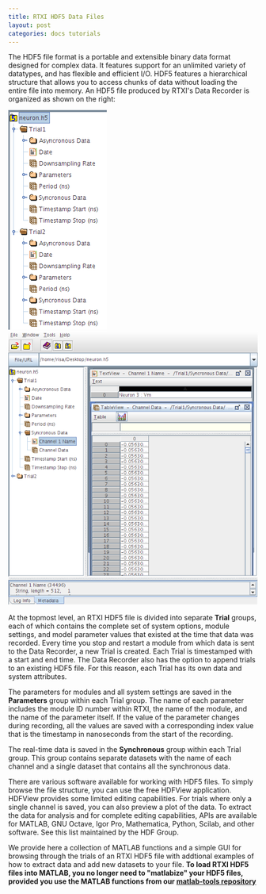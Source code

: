```yaml
---
title: RTXI HDF5 Data Files
layout: post
categories: docs tutorials
---
```


The HDF5 file format is a portable and extensible binary data format designed
for complex data. It features support for an unlimited variety of datatypes,
and has flexible and efficient I/O. HDF5 features a hierarchical structure that
allows you to access chunks of data without loading the entire file into
memory. An HDF5 file produced by RTXI's Data Recorder is organized as shown on
the right:  

<div class="container">
  <div class="col-sm-4">
    <a href="/assets/img/hdf5-rtxi.png">
      <img src="/assets/img/hdf5-rtxi.png" class="img-responsive">
    </a>
  </div>
  <div class="col-sm-8">
    <a href="/assets/img/hdf5-rtxi-2.png">
      <img src="/assets/img/hdf5-rtxi-2.png" class="img-responsive">
    </a>
  </div>
</div>

At the topmost level, an RTXI HDF5 file is divided into separate **Trial**
groups, each of which contains the complete set of system options, module
settings, and model parameter values that existed at the time that data was
recorded. Every time you stop and restart a module from which data is sent to
the Data Recorder, a new Trial is created. Each Trial is timestamped with a
start and end time. The Data Recorder also has the option to append trials to
an existing HDF5 file. For this reason, each Trial has its own data and system
attributes.  

The parameters for modules and all system settings are saved in the
**Parameters** group within each Trial group. The name of each parameter
includes the module ID number within RTXI, the name of the module, and the name
of the parameter itself. If the value of the parameter changes during
recording, all the values are saved with a corresponding index value that is
the timestamp in nanoseconds from the start of the recording.  

The real-time data is saved in the **Synchronous** group within each Trial
group. This group contains separate datasets with the name of each channel and
a single dataset that contains all the synchronous data.

There are various software available for working with HDF5 files. To simply
browse the file structure, you can use the free HDFView application. HDFView
provides some limited editing capabilities. For trials where only a single
channel is saved, you can also preview a plot of the data. To extract the data
for analysis and for complete editing capabilities, APIs are available for
MATLAB, GNU Octave, Igor Pro, Mathematica, Python, Scilab, and other software.
See this list maintained by the HDF Group.

We provide here a collection of MATLAB functions and a simple GUI for browsing
through the trials of an RTXI HDF5 file with addtional examples of how to
extract data and add new datasets to your file. **To load RTXI HDF5 files into
MATLAB, you no longer need to "matlabize" your HDF5 files, provided you use the
MATLAB functions from our 
<a href="https://github.com/rtxi/matlab-tools">matlab-tools repository</a>**
